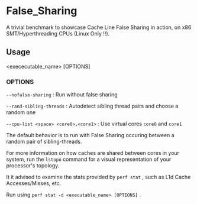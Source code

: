 # False_Sharing
A trivial benchmark to showcase Cache Line False Sharing in action, on x86 SMT/Hyperthreading CPUs (Linux Only !!).

## Usage
<exececutable_name> [OPTIONS]

### OPTIONS
`--nofalse-sharing` : Run without false sharing

`--rand-sibling-threads` : Autodetect sibling thread pairs and choose a random one

`--cpu-list <space> <core0>,<core1>` : Use virtual cores `core0` and `core1`
  
The default behavior is to run with False Sharing occuring between a random pair of sibling-threads.

For more information on how caches are shared between cores in your system, run the `lstopo` command for a visual representation of your processor's topology.

It it advised to examine the stats provided by `perf stat` , such as L1d Cache Accesses/Misses, etc.

Run using `perf stat -d <executable_name> [OPTIONS]` .

